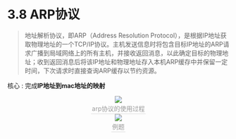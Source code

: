 # 3.8 ARP协议

> 地址解析协议，即ARP（Address Resolution Protocol），是根据IP地址获取物理地址的一个TCP/IP协议。主机发送信息时将包含目标IP地址的ARP请求广播到局域网络上的所有主机，并接收返回消息，以此确定目标的物理地址；收到返回消息后将该IP地址和物理地址存入本机ARP缓存中并保留一定时间，下次请求时直接查询ARP缓存以节约资源。

核心 : 完成**IP地址到mac地址的映射**

<center><img src="https://youpai.roccoshi.top/img/20200714160450.png"><br><div style="border-bottom: 1px solid #d9d9d9;display: inline-block;color: #999;    padding: 2px;">arp协议的使用过程</div> </center>

<center><img src="https://youpai.roccoshi.top/img/20200714160616.png"><br><div style="border-bottom: 1px solid #d9d9d9;display: inline-block;color: #999;    padding: 2px;">例题</div> </center>